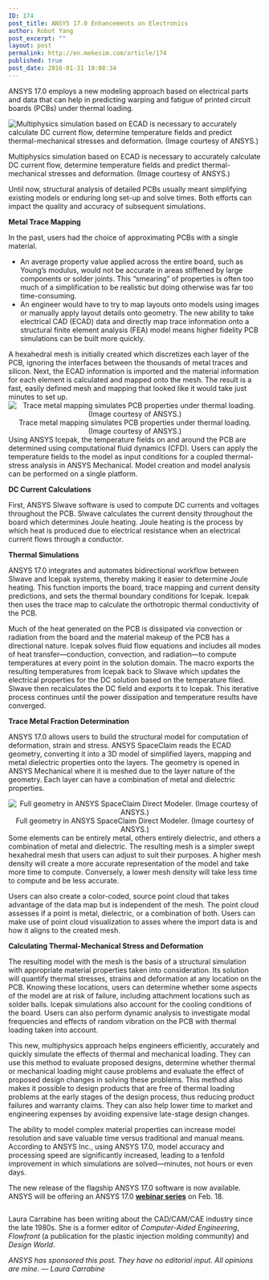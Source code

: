 ```yaml
---
ID: 174
post_title: ANSYS 17.0 Enhancements on Electronics
author: Robot Yang
post_excerpt: ""
layout: post
permalink: http://en.mekesim.com/article/174
published: true
post_date: 2016-01-31 19:08:34
---
```

ANSYS 17.0 employs a new modeling approach based on electrical parts and data that can help in predicting warping and fatigue of printed circuit boards (PCBs) under thermal loading.

<img class="img-responsive" src="http://en.mekesim.com/wp-content/uploads/2016/01/1_qq9txt.jpg" alt="Multiphysics simulation based on ECAD is necessary to accurately calculate DC current flow, determine temperature fields and predict thermal-mechanical stresses and deformation. (Image courtesy of ANSYS.)" />

Multiphysics simulation based on ECAD is necessary to accurately calculate DC current flow, determine temperature fields and predict thermal-mechanical stresses and deformation. (Image courtesy of ANSYS.)

Until now, structural analysis of detailed PCBs usually meant simplifying existing models or enduring long set-up and solve times. Both efforts can impact the quality and accuracy of subsequent simulations.

<strong>Metal Trace Mapping</strong>

In the past, users had the choice of approximating PCBs with a single material.
<ul>
	<li>An average property value applied across the entire board, such as Young’s modulus, would not be accurate in areas stiffened by large components or solder joints. This “smearing” of properties is often too much of a simplification to be realistic but doing otherwise was far too time-consuming.</li>
	<li>An engineer would have to try to map layouts onto models using images or manually apply layout details onto geometry. The new ability to take electrical CAD (ECAD) data and directly map trace information onto a structural finite element analysis (FEA) model means higher fidelity PCB simulations can be built more quickly.</li>
</ul>
A hexahedral mesh is initially created which discretizes each layer of the PCB, ignoring the interfaces between the thousands of metal traces and silicon. Next, the ECAD information is imported and the material information for each element is calculated and mapped onto the mesh. The result is a fast, easily defined mesh and mapping that looked like it would take just minutes to set up.
<div align="center">

<img class="img-responsive" src="http://en.mekesim.com/wp-content/uploads/2016/01/2_aegypo.jpg" alt="Trace metal mapping simulates PCB properties under thermal loading. (Image courtesy of ANSYS.)" />
<div>Trace metal mapping simulates PCB properties under thermal loading. (Image courtesy of ANSYS.)</div>
</div>
Using ANSYS Icepak, the temperature fields on and around the PCB are determined using computational fluid dynamics (CFD). Users can apply the temperature fields to the model as input conditions for a coupled thermal-stress analysis in ANSYS Mechanical. Model creation and model analysis can be performed on a single platform.

<strong>DC Current Calculations</strong>

First, ANSYS Slwave software is used to compute DC currents and voltages throughout the PCB. Slwave calculates the current density throughout the board which determines Joule heating. Joule heating is the process by which heat is produced due to electrical resistance when an electrical current flows through a conductor.

<strong>Thermal Simulations</strong>

ANSYS 17.0 integrates and automates bidirectional workflow between Slwave and Icepak systems, thereby making it easier to determine Joule heating. This function imports the board, trace mapping and current density predictions, and sets the thermal boundary conditions for Icepak. Icepak then uses the trace map to calculate the orthotropic thermal conductivity of the PCB.

Much of the heat generated on the PCB is dissipated via convection or radiation from the board and the material makeup of the PCB has a directional nature. Icepak solves fluid flow equations and includes all modes of heat transfer—conduction, convection, and radiation—to compute temperatures at every point in the solution domain. The macro exports the resulting temperatures from Icepak back to Slwave which updates the electrical properties for the DC solution based on the temperature filed. Slwave then recalculates the DC field and exports it to Icepak. This iterative process continues until the power dissipation and temperature results have converged.

<strong>Trace Metal Fraction Determination</strong>

ANSYS 17.0 allows users to build the structural model for computation of deformation, strain and stress. ANSYS SpaceClaim reads the ECAD geometry, converting it into a 3D model of simplified layers, mapping and metal dielectric properties onto the layers. The geometry is opened in ANSYS Mechanical where it is meshed due to the layer nature of the geometry. Each layer can have a combination of metal and dielectric properties.
<div align="center">

<img class="img-responsive" src="http://en.mekesim.com/wp-content/uploads/2016/01/3_m0mnwe.jpg" alt="Full geometry in ANSYS SpaceClaim Direct Modeler. (Image courtesy of ANSYS.)" />
<div>Full geometry in ANSYS SpaceClaim Direct Modeler. (Image courtesy of ANSYS.)</div>
</div>
Some elements can be entirely metal, others entirely dielectric, and others a combination of metal and dielectric. The resulting mesh is a simpler swept hexahedral mesh that users can adjust to suit their purposes. A higher mesh density will create a more accurate representation of the model and take more time to compute. Conversely, a lower mesh density will take less time to compute and be less accurate.

Users can also create a color-coded, source point cloud that takes advantage of the data map but is independent of the mesh. The point cloud assesses if a point is metal, dielectric, or a combination of both. Users can make use of point cloud visualization to asses where the import data is and how it aligns to the created mesh.

<strong>Calculating Thermal-Mechanical Stress and Deformation</strong>

The resulting model with the mesh is the basis of a structural simulation with appropriate material properties taken into consideration. Its solution will quantify thermal stresses, strains and deformation at any location on the PCB. Knowing these locations, users can determine whether some aspects of the model are at risk of failure, including attachment locations such as solder balls. Icepak simulations also account for the cooling conditions of the board. Users can also perform dynamic analysis to investigate modal frequencies and effects of random vibration on the PCB with thermal loading taken into account.

This new, multiphysics approach helps engineers efficiently, accurately and quickly simulate the effects of thermal and mechanical loading. They can use this method to evaluate proposed designs, determine whether thermal or mechanical loading might cause problems and evaluate the effect of proposed design changes in solving these problems. This method also makes it possible to design products that are free of thermal loading problems at the early stages of the design process, thus reducing product failures and warranty claims. They can also help lower time to market and engineering expenses by avoiding expensive late-stage design changes.

The ability to model complex material properties can increase model resolution and save valuable time versus traditional and manual means. According to ANSYS Inc., using ANSYS 17.0, model accuracy and processing speed are significantly increased, leading to a tenfold improvement in which simulations are solved—minutes, not hours or even days.

The new release of the flagship ANSYS 17.0 software is now available. ANSYS will be offering an ANSYS 17.0 <strong><a href="http://www.engineering.com/LinkClick.aspx?link=http%3a%2f%2fwww.ansys.com%2fProducts%2fRelease-Highlights%2fwebinar-16-02-18-10x-more-reliable-electronic-systems%3futm_source%3dengineeringdotcom%26utm_medium%3dreferral%26utm_campaign%3dr17-str1-applebox327&amp;tabid=6011&amp;portalid=0&amp;mid=429" target="_blank">webinar series</a></strong> on Feb. 18.

<img class="img-responsive" src="http://en.mekesim.com/wp-content/uploads/2016/01/4_qymkxf.jpg" alt="" />

Laura Carrabine has been writing about the CAD/CAM/CAE industry since the late 1980s. She is a former editor of <em>Computer-Aided Engineering</em>, <em>Flowfront</em> (a publication for the plastic injection molding community) and <em>Design World</em>.

<em>ANSYS has sponsored this post. They have no editorial input. All opinions are mine. — Laura Carrabine</em>